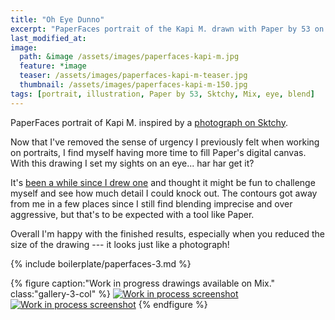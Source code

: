 ```yaml
---
title: "Oh Eye Dunno"
excerpt: "PaperFaces portrait of the Kapi M. drawn with Paper by 53 on an iPad."
last_modified_at: 
image: 
  path: &image /assets/images/paperfaces-kapi-m.jpg 
  feature: *image
  teaser: /assets/images/paperfaces-kapi-m-teaser.jpg
  thumbnail: /assets/images/paperfaces-kapi-m-150.jpg
tags: [portrait, illustration, Paper by 53, Sktchy, Mix, eye, blend]
---
```


PaperFaces portrait of Kapi M. inspired by a [photograph on Sktchy](http://sktchy.com/udfGaD).

Now that I've removed the sense of urgency I previously felt when working on portraits, I find myself having more time to fill Paper's digital canvas. With this drawing I set my sights on an eye... har har get it?

It's [been a while since I drew one](/tag/eye/) and thought it might be fun to challenge myself and see how much detail I could knock out. The contours got away from me in a few places since I still find blending imprecise and over aggressive, but that's to be expected with a tool like Paper.

Overall I'm happy with the finished results, especially when you reduced the size of the drawing --- it looks just like a photograph!

{% include boilerplate/paperfaces-3.md %}

{% figure caption:"Work in progress drawings available on Mix." class:"gallery-3-col" %}
  <a href="https://mix.fiftythree.com/11098-Michael-Rose/2075207"><img src="/assets/images/paperfaces-kalani-o-process-1-600.jpg" alt="Work in process screenshot"></a>
  <a href="https://mix.fiftythree.com/11098-Michael-Rose/2086067"><img src="/assets/images/paperfaces-kalani-o-process-2-600.jpg" alt="Work in process screenshot"></a>
  {% endfigure %}
